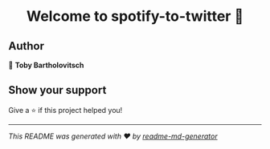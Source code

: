 <h1 align="center">Welcome to spotify-to-twitter 👋</h1>
<p>
</p>

## Author

👤 **Toby Bartholovitsch**


## Show your support

Give a ⭐️ if this project helped you!

***
_This README was generated with ❤️ by [readme-md-generator](https://github.com/kefranabg/readme-md-generator)_
